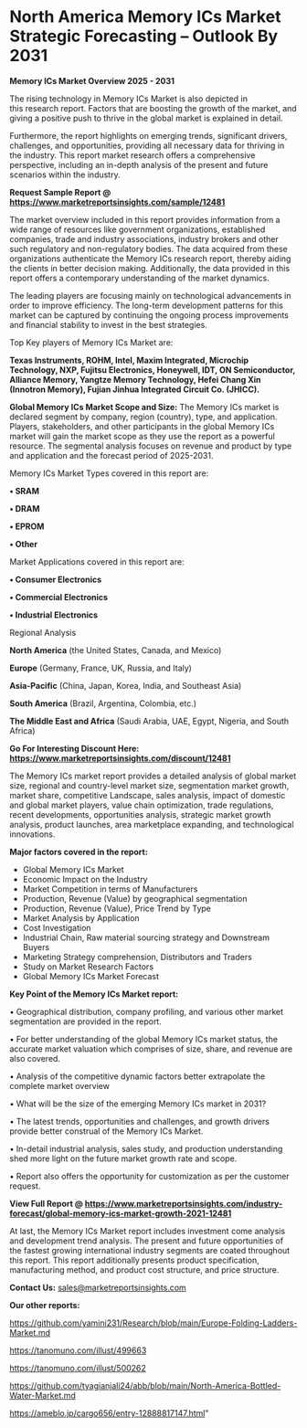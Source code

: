 # North America Memory ICs Market Strategic Forecasting – Outlook By 2031

<Strong> Memory ICs Market Overview 2025 - 2031</strong>

The rising technology in Memory ICs Market is also depicted in this research report. Factors that are boosting the growth of the market, and giving a positive push to thrive in the global market is explained in detail.

Furthermore, the report highlights on emerging trends, significant drivers, challenges, and opportunities, providing all necessary data for thriving in the industry. This report market research offers a comprehensive perspective, including an in-depth analysis of the present and future scenarios within the industry.

<strong>Request Sample Report @ <a href=https://www.marketreportsinsights.com/sample/12481>https://www.marketreportsinsights.com/sample/12481</a></strong>

The market overview included in this report provides information from a wide range of resources like government organizations, established companies, trade and industry associations, industry brokers and other such regulatory and non-regulatory bodies. The data acquired from these organizations authenticate the Memory ICs research report, thereby aiding the clients in better decision making. Additionally, the data provided in this report offers a contemporary understanding of the market dynamics.

The leading players are focusing mainly on technological advancements in order to improve efficiency. The long-term development patterns for this market can be captured by continuing the ongoing process improvements and financial stability to invest in the best strategies.

Top Key players of Memory ICs Market are:

<strong>Texas Instruments, ROHM, Intel, Maxim Integrated, Microchip Technology, NXP, Fujitsu Electronics, Honeywell, IDT, ON Semiconductor, Alliance Memory, Yangtze Memory Technology, Hefei Chang Xin (Innotron Memory), Fujian Jinhua Integrated Circuit Co. (JHICC).</strong>

<strong><b>Global Memory ICs Market Scope and Size:</b></strong>
The Memory ICs market is declared segment by company, region (country), type, and application. Players, stakeholders, and other participants in the global Memory ICs market will gain the market scope as they use the report as a powerful resource. The segmental analysis focuses on revenue and product by type and application and the forecast period of 2025-2031.

Memory ICs Market Types covered in this report are:

<strong>• SRAM

• DRAM

• EPROM

• Other</strong>

Market Applications covered in this report are:

<strong>• Consumer Electronics

• Commercial Electronics

• Industrial Electronics</strong> 

Regional Analysis

<strong>North America</strong> (the United States, Canada, and Mexico)

<strong>Europe</strong> (Germany, France, UK, Russia, and Italy)

<strong>Asia-Pacific</strong> (China, Japan, Korea, India, and Southeast Asia)

<strong>South America</strong> (Brazil, Argentina, Colombia, etc.)

<strong>The Middle East and Africa</strong> (Saudi Arabia, UAE, Egypt, Nigeria, and South Africa)

<strong>Go For Interesting Discount Here: <a href=https://www.marketreportsinsights.com/discount/12481>https://www.marketreportsinsights.com/discount/12481</a></strong>

The Memory ICs market report provides a detailed analysis of global market size, regional and country-level market size, segmentation market growth, market share, competitive Landscape, sales analysis, impact of domestic and global market players, value chain optimization, trade regulations, recent developments, opportunities analysis, strategic market growth analysis, product launches, area marketplace expanding, and technological innovations.

<strong><b>Major factors covered in the report:</b></strong>
<ul>
  <li>Global Memory ICs Market </li>
  <li>Economic Impact on the Industry</li>
  <li>Market Competition in terms of Manufacturers</li>
  <li>Production, Revenue (Value) by geographical segmentation</li>
  <li>Production, Revenue (Value), Price Trend by Type</li>
  <li>Market Analysis by Application</li>
  <li>Cost Investigation</li>
  <li>Industrial Chain, Raw material sourcing strategy and Downstream Buyers</li>
  <li>Marketing Strategy comprehension, Distributors and Traders</li>
  <li>Study on Market Research Factors</li>
  <li>Global Memory ICs Market Forecast</li>
</ul>

<strong><b>Key Point of the Memory ICs Market report:</b></strong>

• Geographical distribution, company profiling, and various other market segmentation are provided in the report.

• For better understanding of the global Memory ICs market status, the accurate market valuation which comprises of size, share, and revenue are also covered.

• Analysis of the competitive dynamic factors better extrapolate the complete market overview

• What will be the size of the emerging Memory ICs market in 2031?

• The latest trends, opportunities and challenges, and growth drivers provide better construal of the Memory ICs Market.

• In-detail industrial analysis, sales study, and production understanding shed more light on the future market growth rate and scope.

• Report also offers the opportunity for customization as per the customer request.

<strong><b>View Full Report @ <a href=https://www.marketreportsinsights.com/industry-forecast/global-memory-ics-market-growth-2021-12481>https://www.marketreportsinsights.com/industry-forecast/global-memory-ics-market-growth-2021-12481</a></b></strong>


At last, the Memory ICs Market report includes investment come analysis and development trend analysis. The present and future opportunities of the fastest growing international industry segments are coated throughout this report. This report additionally presents product specification, manufacturing method, and product cost structure, and price structure.

<strong>Contact Us:</strong>
sales@marketreportsinsights.com

<strong>Our other reports:</strong>

<a href=https://github.com/yamini231/Research/blob/main/Europe-Folding-Ladders-Market.md>https://github.com/yamini231/Research/blob/main/Europe-Folding-Ladders-Market.md</a>

<a href=https://tanomuno.com/illust/499663>https://tanomuno.com/illust/499663</a>

<a href=https://tanomuno.com/illust/500262>https://tanomuno.com/illust/500262</a>

<a href=https://github.com/tyagianjali24/abb/blob/main/North-America-Bottled-Water-Market.md>https://github.com/tyagianjali24/abb/blob/main/North-America-Bottled-Water-Market.md</a>

<a href=https://ameblo.jp/cargo656/entry-12888817147.html>https://ameblo.jp/cargo656/entry-12888817147.html</a>"
